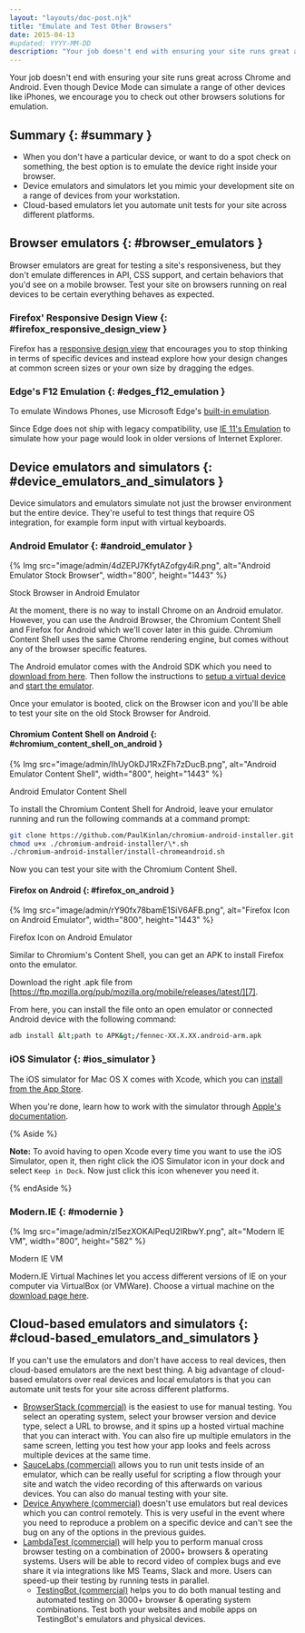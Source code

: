 ```yaml
---
layout: "layouts/doc-post.njk"
title: "Emulate and Test Other Browsers"
date: 2015-04-13
#updated: YYYY-MM-DD
description: "Your job doesn't end with ensuring your site runs great across Chrome and Android. Even though Device Mode can simulate a range of other devices like iPhones, we encourage you to check out other browsers solutions for emulation."
---
```


Your job doesn't end with ensuring your site runs great across Chrome and Android. Even though
Device Mode can simulate a range of other devices like iPhones, we encourage you to check out other
browsers solutions for emulation.

## Summary {: #summary }

- When you don't have a particular device, or want to do a spot check on something, the best option
  is to emulate the device right inside your browser.
- Device emulators and simulators let you mimic your development site on a range of devices from
  your workstation.
- Cloud-based emulators let you automate unit tests for your site across different platforms.

## Browser emulators {: #browser_emulators }

Browser emulators are great for testing a site's responsiveness, but they don't emulate differences
in API, CSS support, and certain behaviors that you'd see on a mobile browser. Test your site on
browsers running on real devices to be certain everything behaves as expected.

### Firefox' Responsive Design View {: #firefox_responsive_design_view }

Firefox has a [responsive design view][1] that encourages you to stop thinking in terms of specific
devices and instead explore how your design changes at common screen sizes or your own size by
dragging the edges.

### Edge's F12 Emulation {: #edges_f12_emulation }

To emulate Windows Phones, use Microsoft Edge's [built-in emulation][2].

Since Edge does not ship with legacy compatibility, use [IE 11's Emulation][3] to simulate how your
page would look in older versions of Internet Explorer.

## Device emulators and simulators {: #device_emulators_and_simulators }

Device simulators and emulators simulate not just the browser environment but the entire device.
They're useful to test things that require OS integration, for example form input with virtual
keyboards.

### Android Emulator {: #android_emulator }

{% Img src="image/admin/4dZEPJ7KfytAZofgy4iR.png", alt="Android Emulator Stock Browser", width="800", height="1443" %}

Stock Browser in Android Emulator

At the moment, there is no way to install Chrome on an Android emulator. However, you can use the
Android Browser, the Chromium Content Shell and Firefox for Android which we'll cover later in this
guide. Chromium Content Shell uses the same Chrome rendering engine, but comes without any of the
browser specific features.

The Android emulator comes with the Android SDK which you need to [download from here][4]. Then
follow the instructions to [setup a virtual device][5] and [start the emulator][6].

Once your emulator is booted, click on the Browser icon and you'll be able to test your site on the
old Stock Browser for Android.

#### Chromium Content Shell on Android {: #chromium_content_shell_on_android }

{% Img src="image/admin/IhUyOkDJ1RxZFh7zDucB.png", alt="Android Emulator Content Shell", width="800", height="1443" %}

Android Emulator Content Shell

To install the Chromium Content Shell for Android, leave your emulator running and run the following
commands at a command prompt:

```bash
git clone https://github.com/PaulKinlan/chromium-android-installer.git
chmod u+x ./chromium-android-installer/\*.sh
./chromium-android-installer/install-chromeandroid.sh
```

Now you can test your site with the Chromium Content Shell.

#### Firefox on Android {: #firefox_on_android }

{% Img src="image/admin/rY90fx78bamE1SiV6AFB.png", alt="Firefox Icon on Android Emulator", width="800", height="1443" %}

Firefox Icon on Android Emulator

Similar to Chromium's Content Shell, you can get an APK to install Firefox onto the emulator.

Download the right .apk file from
[https://ftp.mozilla.org/pub/mozilla.org/mobile/releases/latest/][7].

From here, you can install the file onto an open emulator or connected Android device with the
following command:

```bash
adb install &lt;path to APK&gt;/fennec-XX.X.XX.android-arm.apk
```

### iOS Simulator {: #ios_simulator }

The iOS simulator for Mac OS X comes with Xcode, which you can [install from the App Store][8].

When you're done, learn how to work with the simulator through [Apple's documentation][9].

{% Aside %}

**Note:** To avoid having to open Xcode every time you want to use the iOS Simulator, open it, then
right click the iOS Simulator icon in your dock and select `Keep in Dock`. Now just click this icon
whenever you need it.

{% endAside %}

### Modern.IE {: #modernie }

{% Img src="image/admin/zl5ezXOKAlPeqU2IRbwY.png", alt="Modern IE VM", width="800", height="582" %}

Modern IE VM

Modern.IE Virtual Machines let you access different versions of IE on your computer via VirtualBox
(or VMWare). Choose a virtual machine on the [download page here][10].

## Cloud-based emulators and simulators {: #cloud-based_emulators_and_simulators }

If you can't use the emulators and don't have access to real devices, then cloud-based emulators are
the next best thing. A big advantage of cloud-based emulators over real devices and local emulators
is that you can automate unit tests for your site across different platforms.

- [BrowserStack (commercial)][11] is the easiest to use for manual testing. You select an operating
  system, select your browser version and device type, select a URL to browse, and it spins up a
  hosted virtual machine that you can interact with. You can also fire up multiple emulators in the
  same screen, letting you test how your app looks and feels across multiple devices at the same
  time.
- [SauceLabs (commercial)][12] allows you to run unit tests inside of an emulator, which can be
  really useful for scripting a flow through your site and watch the video recording of this
  afterwards on various devices. You can also do manual testing with your site.
- [Device Anywhere (commercial)][13] doesn't use emulators but real devices which you can control
  remotely. This is very useful in the event where you need to reproduce a problem on a specific
  device and can't see the bug on any of the options in the previous guides.
- [LambdaTest (commercial)][14] will help you to perform manual cross browser testing on a combination
  of 2000+ browsers & operating systems. Users will be able to record video of complex bugs and eve
  share it via integrations like MS Teams, Slack and more. Users can speed-up their testing by 
  running tests in parallel.
  - [TestingBot (commercial)][15] helps you to do both manual testing and automated testing on
  3000+ browser & operating system combinations. Test both your websites and mobile apps on TestingBot's
  emulators and physical devices.

[1]: https://developer.mozilla.org/en-US/docs/Tools/Responsive_Design_Mode
[2]: https://docs.microsoft.com/en-us/microsoft-edge/devtools-guide/emulation
[3]:
  https://docs.microsoft.com/en-us/previous-versions/windows/internet-explorer/ie-developer/samples/dn255001(v=vs.85)
[4]: https://developer.android.com/studio
[5]: https://developer.android.com/studio/run/managing-avds
[6]: https://developer.android.com/studio/run/emulator
[7]: https://ftp.mozilla.org/pub/mozilla.org/mobile/releases/latest/
[8]: https://itunes.apple.com/us/app/xcode/id497799835?ls=1&mt=12
[9]: https://help.apple.com/simulator/mac/current/#/
[10]: https://developer.microsoft.com/en-us/microsoft-edge/tools/vms/
[11]: https://www.browserstack.com/automate
[12]: https://saucelabs.com/
[13]: https://www.sigos.com/app-experience/
[14]: https://www.lambdatest.com/
[15]: https://testingbot.com/

